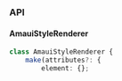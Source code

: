 

### API

#### AmauiStyleRenderer

```ts
class AmauiStyleRenderer {
    make(attributes?: {
        element: {};
```

